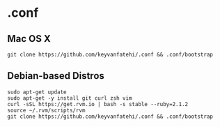 # .conf

## Mac OS X

`git clone https://github.com/keyvanfatehi/.conf && .conf/bootstrap`

## Debian-based Distros

```
sudo apt-get update
sudo apt-get -y install git curl zsh vim
curl -sSL https://get.rvm.io | bash -s stable --ruby=2.1.2
source ~/.rvm/scripts/rvm
git clone https://github.com/keyvanfatehi/.conf && .conf/bootstrap
```
